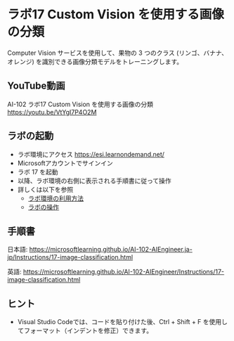 # ラボ17 Custom Vision を使用する画像の分類

Computer Vision サービスを使用して、果物の 3 つのクラス (リンゴ、バナナ、オレンジ) を識別できる画像分類モデルをトレーニングします。

## YouTube動画

AI-102 ラボ17 Custom Vision を使用する画像の分類
https://youtu.be/VtYgI7P4O2M

## ラボの起動

- ラボ環境にアクセス https://esi.learnondemand.net/
- Microsoftアカウントでサインイン
- ラボ 17 を起動
- 以降、ラボ環境の右側に表示される手順書に従って操作
- 詳しくは以下を参照
  - [ラボ環境の利用方法](https://github.com/hiryamada/notes/blob/main/cloudslice/README.md)
  - [ラボの操作](https://github.com/hiryamada/notes/blob/main/cloudslice/CloudSliceLab.pdf)

## 手順書

日本語:
https://microsoftlearning.github.io/AI-102-AIEngineer.ja-jp/Instructions/17-image-classification.html

英語:
https://microsoftlearning.github.io/AI-102-AIEngineer/Instructions/17-image-classification.html


## ヒント

- Visual Studio Codeでは、コードを貼り付けた後、Ctrl + Shift + F を使用してフォーマット（インデントを修正）できます。
